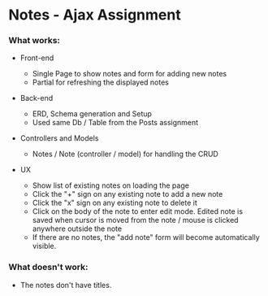 # Notes - Ajax Assignment

### What works:
+ Front-end
  - Single Page to show notes and form for adding new notes
  - Partial for refreshing the displayed notes

+ Back-end
  - ERD, Schema generation and Setup
  - Used same Db / Table from the Posts assignment

+ Controllers and Models
  - Notes / Note (controller / model) for handling the CRUD

+ UX
  - Show list of existing notes on loading the page
  - Click the "+" sign on any existing note to add a new note
  - Click the "x" sign on any existing note to delete it
  - Click on the body of the note to enter edit mode. Edited note is saved when cursor is moved from the note / mouse is clicked anywhere outside the note
  - If there are no notes, the "add note" form will become automatically visible.

### What doesn't work:
+ The notes don't have titles.
